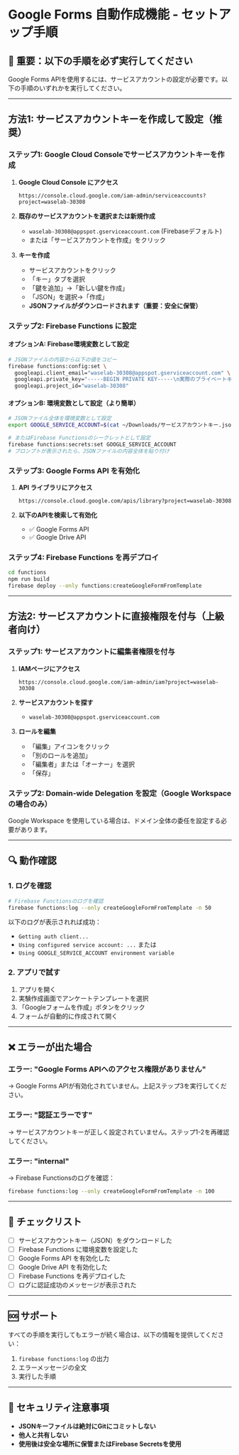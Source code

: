 # Google Forms 自動作成機能 - セットアップ手順

## 🚨 重要：以下の手順を必ず実行してください

Google Forms APIを使用するには、サービスアカウントの設定が必要です。以下の手順のいずれかを実行してください。

---

## 方法1: サービスアカウントキーを作成して設定（推奨）

### ステップ1: Google Cloud Consoleでサービスアカウントキーを作成

1. **Google Cloud Console にアクセス**
   ```
   https://console.cloud.google.com/iam-admin/serviceaccounts?project=waselab-30308
   ```

2. **既存のサービスアカウントを選択または新規作成**
   - `waselab-30308@appspot.gserviceaccount.com` (Firebaseデフォルト)
   - または「サービスアカウントを作成」をクリック

3. **キーを作成**
   - サービスアカウントをクリック
   - 「キー」タブを選択
   - 「鍵を追加」→「新しい鍵を作成」
   - 「JSON」を選択→「作成」
   - **JSONファイルがダウンロードされます（重要：安全に保管）**

### ステップ2: Firebase Functions に設定

#### オプションA: Firebase環境変数として設定

```bash
# JSONファイルの内容から以下の値をコピー
firebase functions:config:set \
  googleapi.client_email="waselab-30308@appspot.gserviceaccount.com" \
  googleapi.private_key="-----BEGIN PRIVATE KEY-----\n実際のプライベートキー\n-----END PRIVATE KEY-----\n" \
  googleapi.project_id="waselab-30308"
```

#### オプションB: 環境変数として設定（より簡単）

```bash
# JSONファイル全体を環境変数として設定
export GOOGLE_SERVICE_ACCOUNT=$(cat ~/Downloads/サービスアカウントキー.json)

# またはFirebase Functionsのシークレットとして設定
firebase functions:secrets:set GOOGLE_SERVICE_ACCOUNT
# プロンプトが表示されたら、JSONファイルの内容全体を貼り付け
```

### ステップ3: Google Forms API を有効化

1. **API ライブラリにアクセス**
   ```
   https://console.cloud.google.com/apis/library?project=waselab-30308
   ```

2. **以下のAPIを検索して有効化**
   - ✅ Google Forms API
   - ✅ Google Drive API

### ステップ4: Firebase Functions を再デプロイ

```bash
cd functions
npm run build
firebase deploy --only functions:createGoogleFormFromTemplate
```

---

## 方法2: サービスアカウントに直接権限を付与（上級者向け）

### ステップ1: サービスアカウントに編集者権限を付与

1. **IAMページにアクセス**
   ```
   https://console.cloud.google.com/iam-admin/iam?project=waselab-30308
   ```

2. **サービスアカウントを探す**
   - `waselab-30308@appspot.gserviceaccount.com`

3. **ロールを編集**
   - 「編集」アイコンをクリック
   - 「別のロールを追加」
   - 「編集者」または「オーナー」を選択
   - 「保存」

### ステップ2: Domain-wide Delegation を設定（Google Workspaceの場合のみ）

Google Workspace を使用している場合は、ドメイン全体の委任を設定する必要があります。

---

## 🔍 動作確認

### 1. ログを確認

```bash
# Firebase Functionsのログを確認
firebase functions:log --only createGoogleFormFromTemplate -n 50
```

以下のログが表示されれば成功：
- `Getting auth client...`
- `Using configured service account: ...` または
- `Using GOOGLE_SERVICE_ACCOUNT environment variable`

### 2. アプリで試す

1. アプリを開く
2. 実験作成画面でアンケートテンプレートを選択
3. 「Googleフォームを作成」ボタンをクリック
4. フォームが自動的に作成されて開く

---

## ❌ エラーが出た場合

### エラー: "Google Forms APIへのアクセス権限がありません"
→ Google Forms APIが有効化されていません。上記ステップ3を実行してください。

### エラー: "認証エラーです"
→ サービスアカウントキーが正しく設定されていません。ステップ1-2を再確認してください。

### エラー: "internal"
→ Firebase Functionsのログを確認：
```bash
firebase functions:log --only createGoogleFormFromTemplate -n 100
```

---

## 📝 チェックリスト

- [ ] サービスアカウントキー（JSON）をダウンロードした
- [ ] Firebase Functions に環境変数を設定した
- [ ] Google Forms API を有効化した
- [ ] Google Drive API を有効化した
- [ ] Firebase Functions を再デプロイした
- [ ] ログに認証成功のメッセージが表示された

---

## 🆘 サポート

すべての手順を実行してもエラーが続く場合は、以下の情報を提供してください：

1. `firebase functions:log` の出力
2. エラーメッセージの全文
3. 実行した手順

---

## 🔐 セキュリティ注意事項

- **JSONキーファイルは絶対にGitにコミットしない**
- **他人と共有しない**
- **使用後は安全な場所に保管またはFirebase Secretsを使用**